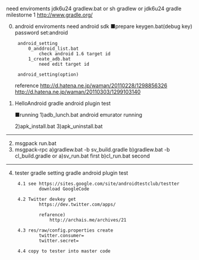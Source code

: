 need enviroments 
	jdk6u24
	gradlew.bat or sh gradlew
		or
	jdk6u24
	gradle milestorne 1 http://www.gradle.org/


0. android enviroments
	need android sdk
	■prepare
		keygen.bat(debug key)
		password set:android

		android_setting
			0_anddroid_list.bat
				check android 1.6 target id
			1_create_adb.bat
				need edit target id

		android_setting(option)

	reference 
		http://d.hatena.ne.jp/waman/20110228/1298856326
		http://d.hatena.ne.jp/waman/20110303/1299103140


1. HelloAndroid
	gradle android plugin test
	
	■running
	1)adb_lunch.bat
		android emurator running
	
	2)apk_install.bat
	3)apk_uninstall.bat
		
---------------------------------------------------------------------
2. msgpack
		run.bat
3. msgpack-rpc
		a)gradlew.bat -b sv_build.gradle
		b)gradlew.bat -b cl_build.gradle
				or
		a)sv_run.bat first
		b)cl_run.bat second

---------------------------------------------------------------------
4. tester gradle setting
		gradle android plugin test

		4.1 see https://sites.google.com/site/androidtestclub/testter
				download GoogleCode
		
		4.2	Twitter devkey get
				https://dev.twitter.com/apps/

				refarence)
					http://archais.me/archives/21
				
		4.3	res/raw/config.properties create
				twitter.consumer=
				twitter.secret=

		4.4	copy to tester into master code

